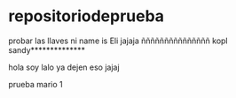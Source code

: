 # repositoriodeprueba
probar las llaves
ni name is Eli jajaja
ñññññññññññññññ
kopl
sandy**************

hola soy lalo ya dejen eso jajaj

prueba mario 1